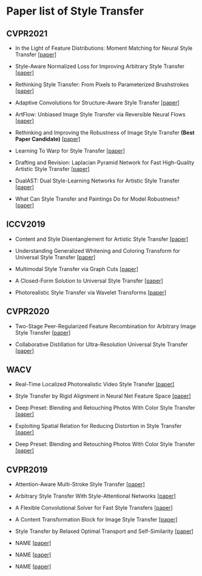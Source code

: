 # Paper list of Style Transfer

## CVPR2021
- In the Light of Feature Distributions: Moment Matching for Neural Style Transfer
[[paper]](https://openaccess.thecvf.com/content/CVPR2021/html/Kalischek_In_the_Light_of_Feature_Distributions_Moment_Matching_for_Neural_CVPR_2021_paper.html)

- Style-Aware Normalized Loss for Improving Arbitrary Style Transfer
[[paper]](https://openaccess.thecvf.com/content/CVPR2021/html/Cheng_Style-Aware_Normalized_Loss_for_Improving_Arbitrary_Style_Transfer_CVPR_2021_paper.html)

- Rethinking Style Transfer: From Pixels to Parameterized Brushstrokes
[[paper]](https://openaccess.thecvf.com/content/CVPR2021/html/Kotovenko_Rethinking_Style_Transfer_From_Pixels_to_Parameterized_Brushstrokes_CVPR_2021_paper.html)

- Adaptive Convolutions for Structure-Aware Style Transfer
[[paper]](https://openaccess.thecvf.com/content/CVPR2021/html/Chandran_Adaptive_Convolutions_for_Structure-Aware_Style_Transfer_CVPR_2021_paper.html)

- ArtFlow: Unbiased Image Style Transfer via Reversible Neural Flows
[[paper]](https://openaccess.thecvf.com/content/CVPR2021/html/An_ArtFlow_Unbiased_Image_Style_Transfer_via_Reversible_Neural_Flows_CVPR_2021_paper.html)

- Rethinking and Improving the Robustness of Image Style Transfer **(Best Paper Candidate)**
[[paper]](https://openaccess.thecvf.com/content/CVPR2021/html/Wang_Rethinking_and_Improving_the_Robustness_of_Image_Style_Transfer_CVPR_2021_paper.html)

- Learning To Warp for Style Transfer
[[paper]](https://openaccess.thecvf.com/content/CVPR2021/html/Liu_Learning_To_Warp_for_Style_Transfer_CVPR_2021_paper.html)

- Drafting and Revision: Laplacian Pyramid Network for Fast High-Quality Artistic Style Transfer
[[paper]](https://openaccess.thecvf.com/content/CVPR2021/html/Lin_Drafting_and_Revision_Laplacian_Pyramid_Network_for_Fast_High-Quality_Artistic_CVPR_2021_paper.html)

- DualAST: Dual Style-Learning Networks for Artistic Style Transfer
[[paper]](https://openaccess.thecvf.com/content/CVPR2021/html/Chen_DualAST_Dual_Style-Learning_Networks_for_Artistic_Style_Transfer_CVPR_2021_paper.html)

- What Can Style Transfer and Paintings Do for Model Robustness?
[[paper]](https://openaccess.thecvf.com/content/CVPR2021/html/Lin_What_Can_Style_Transfer_and_Paintings_Do_for_Model_Robustness_CVPR_2021_paper.html)


## ICCV2019
- Content and Style Disentanglement for Artistic Style Transfer
[[paper]](https://openaccess.thecvf.com/content_ICCV_2019/html/Kotovenko_Content_and_Style_Disentanglement_for_Artistic_Style_Transfer_ICCV_2019_paper.html)

- Understanding Generalized Whitening and Coloring Transform for Universal Style Transfer
[[paper]](https://openaccess.thecvf.com/content_ICCV_2019/html/Chiu_Understanding_Generalized_Whitening_and_Coloring_Transform_for_Universal_Style_Transfer_ICCV_2019_paper.html)

- Multimodal Style Transfer via Graph Cuts
[[paper]](https://openaccess.thecvf.com/content_ICCV_2019/html/Zhang_Multimodal_Style_Transfer_via_Graph_Cuts_ICCV_2019_paper.html)

- A Closed-Form Solution to Universal Style Transfer
[[paper]](https://openaccess.thecvf.com/content_ICCV_2019/html/Lu_A_Closed-Form_Solution_to_Universal_Style_Transfer_ICCV_2019_paper.html)

- Photorealistic Style Transfer via Wavelet Transforms
[[paper]](https://openaccess.thecvf.com/content_ICCV_2019/html/Yoo_Photorealistic_Style_Transfer_via_Wavelet_Transforms_ICCV_2019_paper.html)

## CVPR2020

- Two-Stage Peer-Regularized Feature Recombination for Arbitrary Image Style Transfer
[[paper]](https://openaccess.thecvf.com/content_CVPR_2020/html/Svoboda_Two-Stage_Peer-Regularized_Feature_Recombination_for_Arbitrary_Image_Style_Transfer_CVPR_2020_paper.html)

- Collaborative Distillation for Ultra-Resolution Universal Style Transfer
[[paper]](https://openaccess.thecvf.com/content_CVPR_2020/html/Wang_Collaborative_Distillation_for_Ultra-Resolution_Universal_Style_Transfer_CVPR_2020_paper.html)

## WACV

- Real-Time Localized Photorealistic Video Style Transfer
[[paper]](https://openaccess.thecvf.com/content/WACV2021/html/Xia_Real-Time_Localized_Photorealistic_Video_Style_Transfer_WACV_2021_paper.html)

- Style Transfer by Rigid Alignment in Neural Net Feature Space
[[paper]](https://openaccess.thecvf.com/content/WACV2021/html/Hada_Style_Transfer_by_Rigid_Alignment_in_Neural_Net_Feature_Space_WACV_2021_paper.html)

- Deep Preset: Blending and Retouching Photos With Color Style Transfer
[[paper]](https://openaccess.thecvf.com/content/WACV2021/html/Ho_Deep_Preset_Blending_and_Retouching_Photos_With_Color_Style_Transfer_WACV_2021_paper.html)

- Exploiting Spatial Relation for Reducing Distortion in Style Transfer
[[paper]](https://openaccess.thecvf.com/content/WACV2021/html/Chang_Exploiting_Spatial_Relation_for_Reducing_Distortion_in_Style_Transfer_WACV_2021_paper.html)

- Deep Preset: Blending and Retouching Photos With Color Style Transfer
[[paper]](https://openaccess.thecvf.com/content/WACV2021/html/Ho_Deep_Preset_Blending_and_Retouching_Photos_With_Color_Style_Transfer_WACV_2021_paper.html)

## CVPR2019
- Attention-Aware Multi-Stroke Style Transfer
[[paper]](https://openaccess.thecvf.com/content_CVPR_2019/html/Yao_Attention-Aware_Multi-Stroke_Style_Transfer_CVPR_2019_paper.html)

- Arbitrary Style Transfer With Style-Attentional Networks
[[paper]](https://openaccess.thecvf.com/content_CVPR_2019/html/Park_Arbitrary_Style_Transfer_With_Style-Attentional_Networks_CVPR_2019_paper.html)

- A Flexible Convolutional Solver for Fast Style Transfers
[[paper]](https://openaccess.thecvf.com/content_CVPR_2019/html/Puy_A_Flexible_Convolutional_Solver_for_Fast_Style_Transfers_CVPR_2019_paper.html)

- A Content Transformation Block for Image Style Transfer
[[paper]](https://openaccess.thecvf.com/content_CVPR_2019/html/Kotovenko_A_Content_Transformation_Block_for_Image_Style_Transfer_CVPR_2019_paper.html)

- Style Transfer by Relaxed Optimal Transport and Self-Similarity
[[paper]](https://openaccess.thecvf.com/content_CVPR_2019/html/Kolkin_Style_Transfer_by_Relaxed_Optimal_Transport_and_Self-Similarity_CVPR_2019_paper.html)

- NAME
[[paper]]()

- NAME
[[paper]]()

- NAME
[[paper]]()